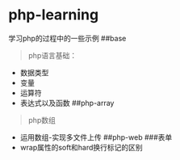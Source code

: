 # php-learning
学习php的过程中的一些示例
##base
>php语言基础：
  * 数据类型
  * 变量
  * 运算符
  * 表达式以及函数
##php-array
>php数组
 * 运用数组-实现多文件上传
##php-web
###表单
* wrap属性的soft和hard换行标记的区别